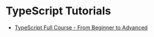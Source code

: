 # TypeScript Tutorials

* [TypeScript Full Course - From Beginner to Advanced](typescript-full-course-tech-with-tim.md)